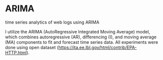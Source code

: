 # ARIMA
time series analytics of web logs using ARIMA

I utilize the ARIMA (AutoRegressive Integrated Moving Average) model, which combines autoregressive (AR), differencing (I), and moving average (MA) components to fit and forecast time series data. All experiments were done using open dataset (https://ita.ee.lbl.gov/html/contrib/EPA-HTTP.html). 
